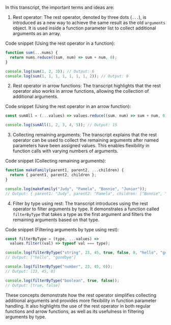 In this transcript, the important terms and ideas are:

1. Rest operator: The rest operator, denoted by three dots (`...`), is introduced as a new way to achieve the same result as the old `arguments` object. It is used inside a function parameter list to collect additional arguments as an array.

Code snippet (Using the rest operator in a function):
```javascript
function sum(...nums) {
  return nums.reduce((sum, num) => sum + num, 0);
}

console.log(sum(1, 2, 3)); // Output: 6
console.log(sum(1, 1, 1, 1, 1, 1, 1, 2)); // Output: 9
```

2. Rest operator in arrow functions: The transcript highlights that the rest operator also works in arrow functions, allowing the collection of additional arguments.

Code snippet (Using the rest operator in an arrow function):
```javascript
const sumAll = (...values) => values.reduce((sum, num) => sum + num, 0);

console.log(sumAll(1, 2, 3, 4, 5)); // Output: 15
```

3. Collecting remaining arguments: The transcript explains that the rest operator can be used to collect the remaining arguments after named parameters have been assigned values. This enables flexibility in function calls with varying numbers of arguments.

Code snippet (Collecting remaining arguments):
```javascript
function makeFamily(parent1, parent2, ...children) {
  return { parent1, parent2, children };
}

console.log(makeFamily("Judy", "Pamela", "Bonnie", "Junior"));
// Output: { parent1: "Judy", parent2: "Pamela", children: ["Bonnie", "Junior"] }
```

4. Filter by type using rest: The transcript introduces using the rest operator to filter arguments by type. It demonstrates a function called `filterByType` that takes a type as the first argument and filters the remaining arguments based on that type.

Code snippet (Filtering arguments by type using rest):
```javascript
const filterByType = (type, ...values) =>
  values.filter((val) => typeof val === type);

console.log(filterByType("string", 23, 45, true, false, 0, "hello", "goodbye", undefined));
// Output: ["hello", "goodbye"]

console.log(filterByType("number", 23, 45, 0));
// Output: [23, 45, 0]

console.log(filterByType("boolean", true, false));
// Output: [true, false]
```

These concepts demonstrate how the rest operator simplifies collecting additional arguments and provides more flexibility in function parameter handling. It also highlights the use of the rest operator in both regular functions and arrow functions, as well as its usefulness in filtering arguments by type.
